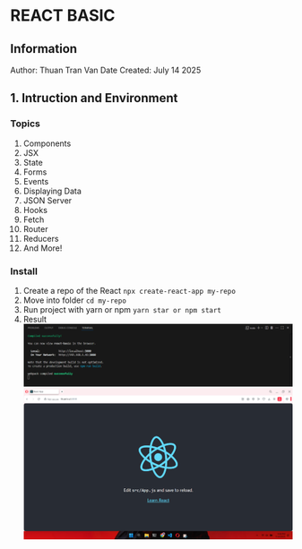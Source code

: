 # REACT BASIC

## Information
Author: Thuan Tran Van
Date Created: July 14 2025

## 1. Intruction and Environment
### Topics
1. Components
2. JSX
3. State
4. Forms
5. Events
6. Displaying Data
7. JSON Server
8. Hooks
9. Fetch
10. Router
11. Reducers
12. And More!

### Install
1. Create a repo of the React
`
npx create-react-app my-repo
`
2. Move into folder
`
cd my-repo
`
3. Run project with yarn or npm
`
yarn star or npm start
`
4. Result
![result1](public/result1.png)
![result](public/result.png)
